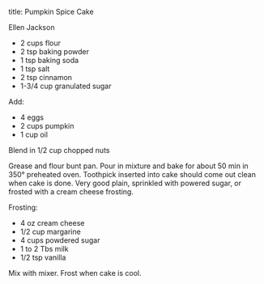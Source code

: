 title: Pumpkin Spice Cake

Ellen Jackson

* 2 cups flour 
* 2 tsp baking powder
* 1 tsp baking soda
* 1 tsp salt
* 2 tsp cinnamon
* 1-3/4 cup granulated sugar

Add:

* 4 eggs
* 2 cups pumpkin
* 1 cup oil

Blend in 1/2 cup chopped nuts

Grease and flour bunt pan.  Pour in mixture and bake for about 50 min in 350° preheated oven.  Toothpick inserted into cake should come out clean when cake is done.  Very good plain, sprinkled with powered sugar, or frosted with a cream cheese frosting. 

Frosting:

* 4 oz cream cheese
* 1/2 cup margarine
* 4 cups powdered sugar
* 1 to 2 Tbs milk
* 1/2 tsp vanilla

Mix with mixer.  Frost when cake is cool.

